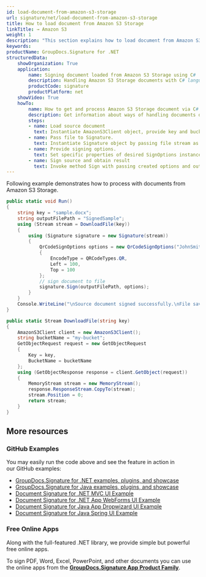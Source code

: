 ```yaml
---
id: load-document-from-amazon-s3-storage
url: signature/net/load-document-from-amazon-s3-storage
title: How to load document from Amazon S3 Storage
linkTitle: → Amazon S3 
weight: 1
description: "This section explains how to load document from Amazon S3 Storage with GroupDocs.Signature API."
keywords: 
productName: GroupDocs.Signature for .NET
structuredData:
    showOrganization: True
    application:    
        name: Signing document loaded from Amazon S3 Storage using C#    
        description: Handling Amazon S3 Storage documents with C# language by GroupDocs.Signature for .NET APIs
        productCode: signature
        productPlatform: net 
    showVideo: True
    howTo:
        name: How to get and process Amazon S3 Storage document via C# 
        description: Get information about ways of handling documents downloaded from Amazon S3 Storage with C#
        steps:
        - name: Load source document
          text: Instantiate AmazonS3Client object, provide key and bucket values and save file to stream. 
        - name: Pass file to Signature. 
          text: Instantiate Signature object by passing file stream as a constructor parameter.
        - name: Provide signing options. 
          text: Set specific properties of desired SignOptions instance.
        - name: Sign source and obtain result 
          text: Invoke method Sign with passing created options and output file data. You can save signed file using file path or stream.
---
```

Following example demonstrates how to process with documents from Amazon S3 Storage.

```csharp
public static void Run()
{
    string key = "sample.docx";
    string outputFilePath = "SignedSample";
    using (Stream stream = DownloadFile(key))
    {
        using (Signature signature = new Signature(stream))
        {
            QrCodeSignOptions options = new QrCodeSignOptions("JohnSmith")
            {
                EncodeType = QRCodeTypes.QR,
                Left = 100,
                Top = 100
            };
            // sign document to file
            signature.Sign(outputFilePath, options);
        }
    }
    Console.WriteLine("\nSource document signed successfully.\nFile saved at " + outputFilePath);
}

public static Stream DownloadFile(string key)
{
    AmazonS3Client client = new AmazonS3Client();
    string bucketName = "my-bucket";
    GetObjectRequest request = new GetObjectRequest
    {
        Key = key,
        BucketName = bucketName
    };
    using (GetObjectResponse response = client.GetObject(request))
    {
        MemoryStream stream = new MemoryStream();
        response.ResponseStream.CopyTo(stream);
        stream.Position = 0;
        return stream;
    }
}
```

## More resources

### GitHub Examples

You may easily run the code above and see the feature in action in our GitHub examples:

* [GroupDocs.Signature for .NET examples, plugins, and showcase](https://github.com/groupdocs-signature/GroupDocs.Signature-for-.NET)
* [GroupDocs.Signature for Java examples, plugins, and showcase](https://github.com/groupdocs-signature/GroupDocs.Signature-for-Java)
* [Document Signature for .NET MVC UI Example](https://github.com/groupdocs-signature/GroupDocs.Signature-for-.NET-MVC)
* [Document Signature for .NET App WebForms UI Example](https://github.com/groupdocs-signature/GroupDocs.Signature-for-.NET-WebForms)
* [Document Signature for Java App Dropwizard UI Example](https://github.com/groupdocs-signature/GroupDocs.Signature-for-Java-Dropwizard)
* [Document Signature for Java Spring UI Example](https://github.com/groupdocs-signature/GroupDocs.Signature-for-Java-Spring)

### Free Online Apps

Along with the full-featured .NET library, we provide simple but powerful free online apps.

To sign PDF, Word, Excel, PowerPoint, and other documents you can use the online apps from the **[GroupDocs.Signature App Product Family](https://products.groupdocs.app/signature/family)**.
